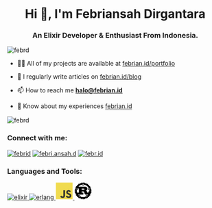 <h1 align="center">Hi 👋, I'm Febriansah Dirgantara</h1>
<h3 align="center">An Elixir Developer & Enthusiast From Indonesia.</h3>

<p align="left"> <img src="https://komarev.com/ghpvc/?username=febrd&label=Profile%20views&color=0e75b6&style=flat" alt="febrd" /> </p>

- 👨‍💻 All of my projects are available at [febrian.id/portfolio](febrian.id/portfolio)

- 📝 I regularly write articles on [febrian.id/blog](febrian.id/blog)

- 📫 How to reach me **halo@febrian.id**

- 📄 Know about my experiences [febrian.id](febrian.id)




<p><img align="center" src="https://github-readme-stats.vercel.app/api/top-langs?username=febrd&show_icons=true&locale=en&layout=compact" alt="febrd" /></p>




<h3 align="left">Connect with me:</h3>
<p align="left">
<a href="https://linkedin.com/in/febrid" target="blank"><img align="center" src="https://raw.githubusercontent.com/rahuldkjain/github-profile-readme-generator/master/src/images/icons/Social/linked-in-alt.svg" alt="febrid" height="30" width="40" /></a>
<a href="https://fb.com/febri.ansah.d" target="blank"><img align="center" src="https://raw.githubusercontent.com/rahuldkjain/github-profile-readme-generator/master/src/images/icons/Social/facebook.svg" alt="febri.ansah.d" height="30" width="40" /></a>
<a href="https://instagram.com/febr.id" target="blank"><img align="center" src="https://raw.githubusercontent.com/rahuldkjain/github-profile-readme-generator/master/src/images/icons/Social/instagram.svg" alt="febr.id" height="30" width="40" /></a>
</p>

<h3 align="left">Languages and Tools:</h3>
<p align="left"> <a href="https://elixir-lang.org" target="_blank" rel="noreferrer"> <img src="https://www.vectorlogo.zone/logos/elixir-lang/elixir-lang-icon.svg" alt="elixir" width="40" height="40"/> </a> <a href="https://www.erlang.org/" target="_blank" rel="noreferrer"> <img src="https://www.vectorlogo.zone/logos/erlang/erlang-official.svg" alt="erlang" width="40" height="40"/> </a> <a href="https://developer.mozilla.org/en-US/docs/Web/JavaScript" target="_blank" rel="noreferrer"> <img src="https://raw.githubusercontent.com/devicons/devicon/master/icons/javascript/javascript-original.svg" alt="javascript" width="40" height="40"/> </a> <a href="https://www.rust-lang.org" target="_blank" rel="noreferrer"> <img src="https://raw.githubusercontent.com/devicons/devicon/master/icons/rust/rust-plain.svg" alt="rust" width="40" height="40"/> </a> </p>
